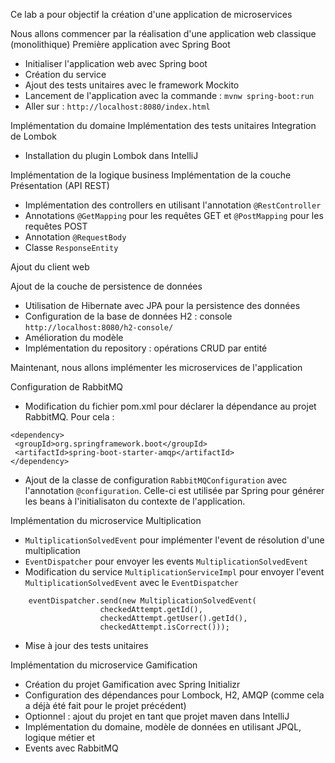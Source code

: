Ce lab a pour objectif la création d'une application de microservices

Nous allons commencer par la réalisation d'une application web classique (monolithique)
Première application avec Spring Boot
* Initialiser l'application web avec Spring boot
* Création du service
* Ajout des tests unitaires avec le framework Mockito
* Lancement de l'application avec la commande : `mvnw spring-boot:run`
* Aller sur : `http://localhost:8080/index.html`

Implémentation du domaine
Implémentation des tests unitaires
Integration de Lombok
* Installation du plugin Lombok dans IntelliJ

Implémentation de la logique business
Implémentation de la couche Présentation (API REST)
* Implémentation des controllers en utilisant l'annotation `@RestController`
* Annotations `@GetMapping` pour les requêtes GET et `@PostMapping` pour les requêtes POST
* Annotation `@RequestBody`
* Classe `ResponseEntity`

Ajout du client web

Ajout de la couche de persistence de données
* Utilisation de Hibernate avec JPA pour la persistence des données
* Configuration de la base de données H2 : console `http://localhost:8080/h2-console/`
* Amélioration du modèle
* Implémentation du repository : opérations CRUD par entité

Maintenant, nous allons implémenter les microservices de l'application

Configuration de RabbitMQ
* Modification du fichier pom.xml pour déclarer la dépendance au projet RabbitMQ. Pour cela :
```
<dependency>
 <groupId>org.springframework.boot</groupId>
 <artifactId>spring-boot-starter-amqp</artifactId>
</dependency>
```
* Ajout de la classe de configuration `RabbitMQConfiguration` avec l'annotation `@configuration`. Celle-ci est utilisée par Spring pour générer les beans
à l'initialisaton du contexte de l'application.

Implémentation du microservice Multiplication
* `MultiplicationSolvedEvent` pour implémenter l'event de résolution d'une multiplication
* `EventDispatcher` pour envoyer les events `MultiplicationSolvedEvent`
* Modification du service `MultiplicationServiceImpl` pour envoyer l'event `MultiplicationSolvedEvent` avec le `EventDispatcher`
```
    eventDispatcher.send(new MultiplicationSolvedEvent(
                    checkedAttempt.getId(),
                    checkedAttempt.getUser().getId(),
                    checkedAttempt.isCorrect()));
```
* Mise à jour des tests unitaires

Implémentation du microservice Gamification
* Création du projet Gamification avec Spring Initializr
* Configuration des dépendances pour Lombock, H2, AMQP (comme cela a déjà été fait pour le projet précédent)
* Optionnel : ajout du projet en tant que projet maven dans IntelliJ
* Implémentation du domaine, modèle de données en utilisant JPQL, logique métier et
* Events avec RabbitMQ